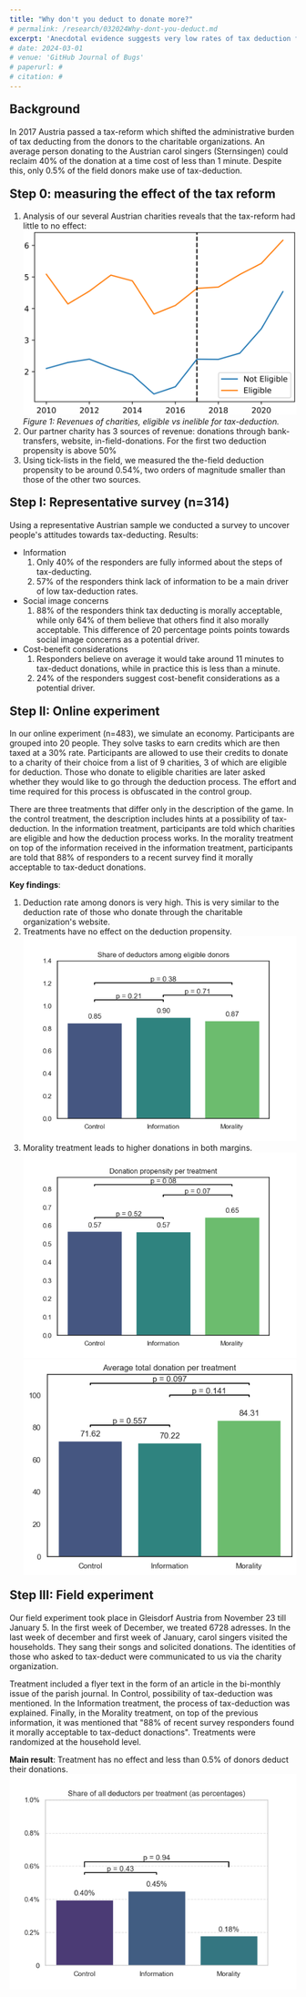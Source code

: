 ```yaml
---
title: "Why don't you deduct to donate more?"
# permalink: /research/032024Why-dont-you-deduct.md
excerpt: 'Anecdotal evidence suggests very low rates of tax deduction for in-person donations in the field. Teaming up with a large Austrian charitable organization, we analyze their historical data and persistently document this phenomenon. To examine the reasons for this negligence of tax incentives, we first implement a representative online survey to collect beliefs on the moral perception of deduction and reasons for which people may be hesitant to deduct. The survey suggests social image concerns and a lack of information for the majority of the population as main drivers. Building on this, we run both an online and a field experiment to study the role of procedural information and social image in more detail. Our results suggest that a mere lack of information on how to deduct one’s donations cannot explain the low rates of deduction for field donations. Similarly, providing people with second-order beliefs on the moral perception of deducting did not induce a higher deduction propensity.'
# date: 2024-03-01
# venue: 'GitHub Journal of Bugs'
# paperurl: # 
# citation: #
---
```


#### <span style="font-size: 1.5em;">Background</span>
In 2017 Austria passed a tax-reform which shifted the administrative burden of tax deducting from the donors to the charitable organizations. An average person donating to the Austrian carol singers (Sternsingen) could reclaim 40% of the donation at a time cost of less than 1 minute. Despite this, only 0.5% of the field donors make use of tax-deduction.

#### <span style="font-size: 1.5em;">Step 0: measuring the effect of the tax reform</span>
1. Analysis of our several Austrian charities reveals that the tax-reform had little to no effect:
![Share of deductors among eligible donors](/projects/charity/Effect_tax_reform_donation_vol.png)
*Figure 1: Revenues of charities, eligible vs inelible for tax-deduction.*
2. Our partner charity has 3 sources of revenue: donations through bank-transfers, website, in-field-donations. For the first two deduction propensity is above 50%
3. Using tick-lists in the field, we measured the the-field deduction propensity to be around 0.54%, two orders of magnitude smaller than those of the other two sources.

#### <span style="font-size: 1.5em;">Step I: Representative survey (n=314)</span>
Using a representative Austrian sample we conducted a survey to uncover people's attitudes towards tax-deducting. 
Results:
- Information
    1. Only 40% of the responders are fully informed about the steps of tax-deducting.
    2. 57% of the responders think lack of information to be a main driver of low tax-deduction rates.
- Social image concerns
    1. 88% of the responders think tax deducting is morally acceptable, while only 64% of them believe that others find it also morally acceptable. This difference of 20 percentage points points towards social image concerns as a potential driver.
- Cost-benefit considerations
    1. Responders believe on average it would take around 11 minutes to tax-deduct donations, while in practice this is less than a minute.
    2. 24% of the responders suggest cost-benefit considerations as a potential driver.

#### <span style="font-size: 1.5em;">Step II: Online experiment</span>
In our online experiment (n=483), we simulate an economy. Participants are grouped into 20 people. They solve tasks to earn credits which are then taxed at a 30% rate. Participants are allowed to use their credits to donate to a charity of their choice from a list of 9 charities, 3 of which are eligible for deduction. Those who donate to eligible charities are later asked whether they would like to go through the deduction process. The effort and time required for this process is obfuscated in the control group. 

There are three treatments that differ only in the description of the game. In the control treatment, the description includes hints at a possibility of tax-deduction. In the information treatment, participants are told which charities are eligible and how the deduction process works. In the morality treatment on top of the information received in the information treatment, participants are told that 88% of responders to a recent survey find it morally acceptable to tax-deduct donations.


**Key findings**:
1. Deduction rate among donors is very high. This is very similar to the deduction rate of those who donate through the charitable organization's website.
2. Treatments have no effect on the deduction propensity.
![Share of deductors among eligible donors](/projects/charity/online_pic_1.png)
3. Morality treatment leads to higher donations in both margins.
![Share of deductors among eligible donors](/projects/charity/online_pic_2.png)
![Share of deductors among eligible donors](/projects/charity/online_pic_3.png)



#### <span style="font-size: 1.5em;">Step III: Field experiment</span>
Our field experiment took place in Gleisdorf Austria from November 23 till January 5. In the first week of December, we treated 6728 adresses. In the last week of december and first week of January, carol singers visited the households. They sang their songs and solicited donations. The identities of those who asked to tax-deduct were communicated to us via the charity organization.

Treatment included a flyer text in the form of an article in the bi-monthly issue of the parish journal. In Control, possibility of tax-deduction was mentioned. In the Information treatment, the process of tax-deduction was explained. Finally, in the Morality treatment, on top of the previous information, it was mentioned that "88% of recent survey responders found it morally acceptable to tax-deduct donactions". Treatments were randomized at the household level. 

**Main result**: Treatment has no effect and less than 0.5% of donors deduct their donations. 
![Share of deductors among eligible donors](/projects/charity/field_pic_1.png)

